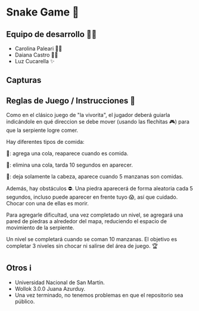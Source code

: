 # Snake Game 🐍

## Equipo de desarrollo 👩‍💻

- Carolina Paleari 🙋‍♀️
- Daiana Castro 💁‍♀️
- Luz Cucarella ✨

## Capturas

## Reglas de Juego / Instrucciones 📜

Como en el clásico juego de "la vivorita", el jugador deberá guiarla indicándole
en qué direccion se debe mover (usando las flechitas 🎮) para que la serpiente logre
comer.

Hay diferentes tipos de comida:

🍎: agrega una cola, reaparece cuando es comida.

🍌: elimina una cola, tarda 10 segundos en aparecer. 

🍊: deja solamente la cabeza, aparece cuando 5 manzanas son comidas.

Además, hay obstáculos ⛔. Una piedra aparecerá de forma aleatoria cada 5 segundos,
incluso puede aparecer en frente tuyo 😱, así que cuidado. Chocar con una de ellas 
es morir.

Para agregarle dificultad, una vez completado un nivel, se agregará una pared de 
piedras a alrededor del mapa, reduciendo el espacio de movimiento de la serpiente.

Un nivel se completará cuando se coman 10 manzanas.
El objetivo es completar 3 niveles sin chocar ni salirse del área de juego. 🏆

## Otros ℹ️

- Universidad Nacional de San Martín.
- Wollok 3.0.0 Juana Azurduy.
- Una vez terminado, no tenemos problemas en que el repositorio sea público.
